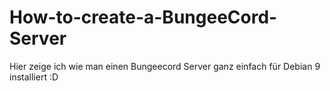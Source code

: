 # How-to-create-a-BungeeCord-Server
Hier zeige ich wie man einen Bungeecord Server ganz einfach für Debian 9 installiert :D
